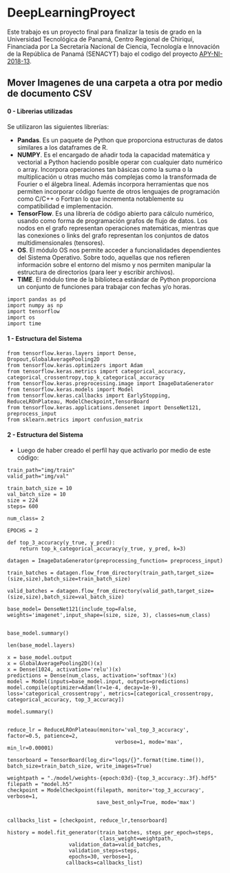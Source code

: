 # DeepLearningProyect

Este trabajo es un proyecto final para finalizar la tesis de grado en la Universidad Tecnológica de Panamá, Centro Regional de Chiriquí, Financiada por La Secretaría Nacional de Ciencia, Tecnología e Innovación de la República de Panamá (SENACYT) bajo el codigo del proyecto [APY-NI-2018-13](https://www.senacyt.gob.pa/wp-content/uploads/2018/04/ACTA-DE-RECEPCI%C3%93N-DE-PROPUESTAS-DE-NUEVOS-INVESTIGADORES-2018-RONDA-I.pdf).


## Mover Imagenes de una carpeta a otra por medio de documento CSV

#### 0 - Librerias utilizadas
Se utilizaron las siguientes librerías:
- **Pandas**. Es un paquete de Python que proporciona estructuras de datos similares a los dataframes de R.
- **NUMPY**. Es el encargado de añadir toda la capacidad matemática y vectorial a Python haciendo posible operar con cualquier dato numérico o array. Incorpora operaciones tan básicas como la suma o la multiplicación u otras mucho más complejas como la transformada de Fourier o el álgebra lineal. Además incorpora herramientas que nos permiten incorporar código fuente de otros lenguajes de programación como C/C++ o Fortran lo que incrementa notablemente su compatibilidad e implementación.
- **TensorFlow**. Es una librería de código abierto para cálculo numérico, usando como forma de programación grafos de flujo de datos. Los nodos en el grafo representan operaciones matemáticas, mientras que las conexiones o links del grafo representan los conjuntos de datos multidimensionales (tensores).
- **OS**. El módulo OS nos permite acceder a funcionalidades dependientes del Sistema Operativo. Sobre todo, aquellas que nos refieren información sobre el entorno del mismo y nos permiten manipular la estructura de directorios (para leer y escribir archivos).
- **TIME**. El módulo time de la biblioteca estándar de Python proporciona un conjunto de funciones para trabajar con fechas y/o horas.
```
import pandas as pd
import numpy as np
import tensorflow
import os
import time
```
#### 1 - Estructura del Sistema
```
from tensorflow.keras.layers import Dense, Dropout,GlobalAveragePooling2D
from tensorflow.keras.optimizers import Adam
from tensorflow.keras.metrics import categorical_accuracy, categorical_crossentropy,top_k_categorical_accuracy
from tensorflow.keras.preprocessing.image import ImageDataGenerator
from tensorflow.keras.models import Model
from tensorflow.keras.callbacks import EarlyStopping, ReduceLROnPlateau, ModelCheckpoint,TensorBoard
from tensorflow.keras.applications.densenet import DenseNet121, preprocess_input
from sklearn.metrics import confusion_matrix
```
#### 2 - Estructura del Sistema
- Luego de haber creado el perfíl hay que activarlo por medio de este código:
```
train_path="img/train"
valid_path="img/val"

train_batch_size = 10
val_batch_size = 10
size = 224
steps= 600

num_class= 2

EPOCHS = 2

def top_3_accuracy(y_true, y_pred):
    return top_k_categorical_accuracy(y_true, y_pred, k=3)

datagen = ImageDataGenerator(preprocessing_function= preprocess_input)

train_batches = datagen.flow_from_directory(train_path,target_size=(size,size),batch_size=train_batch_size)

valid_batches = datagen.flow_from_directory(valid_path,target_size=(size,size),batch_size=val_batch_size)

base_model= DenseNet121(include_top=False, weights='imagenet',input_shape=(size, size, 3), classes=num_class)


base_model.summary()

len(base_model.layers)

x = base_model.output
x = GlobalAveragePooling2D()(x)
x = Dense(1024, activation='relu')(x)
predictions = Dense(num_class, activation='softmax')(x)
model = Model(inputs=base_model.input, outputs=predictions)
model.compile(optimizer=Adam(lr=1e-4, decay=1e-9), loss='categorical_crossentropy', metrics=[categorical_crossentropy, categorical_accuracy, top_3_accuracy])

model.summary()


reduce_lr = ReduceLROnPlateau(monitor='val_top_3_accuracy', factor=0.5, patience=2, 
                                   verbose=1, mode='max', min_lr=0.00001)

tensorboard = TensorBoard(log_dir="logs/{}".format(time.time()), batch_size=train_batch_size, write_images=True)

weightpath = "./model/weights-{epoch:03d}-{top_3_accuracy:.3f}.hdf5"
filepath = "model.h5"
checkpoint = ModelCheckpoint(filepath, monitor='top_3_accuracy', verbose=1, 
                             save_best_only=True, mode='max')
                              
                              
callbacks_list = [checkpoint, reduce_lr,tensorboard]

history = model.fit_generator(train_batches, steps_per_epoch=steps, 
                              class_weight=weightpath,
                    validation_data=valid_batches,
                    validation_steps=steps,
                    epochs=30, verbose=1,
                   callbacks=callbacks_list)
```



